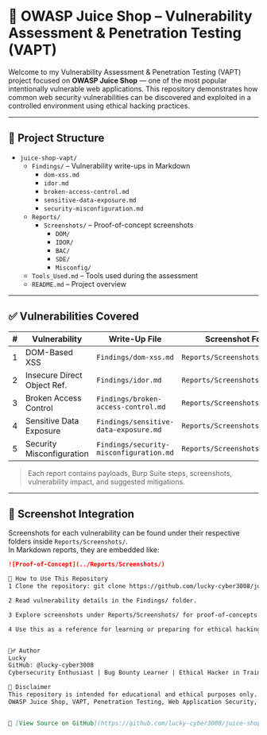 # 🔐 OWASP Juice Shop – Vulnerability Assessment & Penetration Testing (VAPT)

Welcome to my Vulnerability Assessment & Penetration Testing (VAPT) project focused on **OWASP Juice Shop** — one of the most popular intentionally vulnerable web applications. This repository demonstrates how common web security vulnerabilities can be discovered and exploited in a controlled environment using ethical hacking practices.

---

## 📁 Project Structure

- `juice-shop-vapt/`
  - `Findings/` – Vulnerability write-ups in Markdown
    - `dom-xss.md`
    - `idor.md`
    - `broken-access-control.md`
    - `sensitive-data-exposure.md`
    - `security-misconfiguration.md`
  - `Reports/`
    - `Screenshots/` – Proof-of-concept screenshots
      - `DOM/`
      - `IDOR/`
      - `BAC/`
      - `SDE/`
      - `Misconfig/`
  - `Tools_Used.md` – Tools used during the assessment
  - `README.md` – Project overview



---

## ✅ Vulnerabilities Covered

| #   | Vulnerability                  | Write-Up File                        | Screenshot Folder             |
|-----|-------------------------------|--------------------------------------|-------------------------------|
| 1   | DOM-Based XSS                 | `Findings/dom-xss.md`                | `Reports/Screenshots/DOM`     |
| 2   | Insecure Direct Object Ref.   | `Findings/idor.md`                   | `Reports/Screenshots/IDOR`    |
| 3   | Broken Access Control         | `Findings/broken-access-control.md`  | `Reports/Screenshots/BAC`     |
| 4   | Sensitive Data Exposure       | `Findings/sensitive-data-exposure.md`| `Reports/Screenshots/SDE`     |
| 5   | Security Misconfiguration     | `Findings/security-misconfiguration.md` | `Reports/Screenshots/Misconfig` |

> Each report contains payloads, Burp Suite steps, screenshots, vulnerability impact, and suggested mitigations.

---

## 📸 Screenshot Integration

Screenshots for each vulnerability can be found under their respective folders inside `Reports/Screenshots/`.  
In Markdown reports, they are embedded like:

```markdown
![Proof-of-Concept](../Reports/Screenshots/)

🚀 How to Use This Repository
1 Clone the repository: git clone https://github.com/lucky-cyber3008/juice-shop-vapt.git

2 Read vulnerability details in the Findings/ folder.

3 Explore screenshots under Reports/Screenshots/ for proof-of-concepts.

4 Use this as a reference for learning or preparing for ethical hacking, bug bounty, or OSCP-style assessments.


🙋‍♂️ Author
Lucky
GitHub: @lucky-cyber3008
Cybersecurity Enthusiast | Bug Bounty Learner | Ethical Hacker in Training

📜 Disclaimer
This repository is intended for educational and ethical purposes only. All vulnerabilities shown are exploited on OWASP Juice Shop — an intentionally vulnerable application. Do not attempt these techniques on unauthorized systems. Always follow responsible disclosure policies and the law.
OWASP Juice Shop, VAPT, Penetration Testing, Web Application Security, Bug Bounty, Ethical Hacking, DOM XSS, IDOR, Broken Access Control, Cybersecurity Portfolio, Juice Shop Report


🔗 [View Source on GitHub](https://github.com/lucky-cyber3008/juice-shop-vapt)

